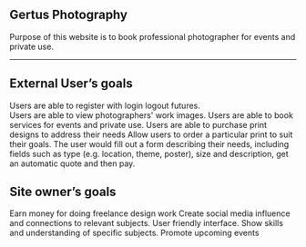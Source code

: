 ## Gertus Photography
 
Purpose of this website is to book professional photographer for events and private use.

----------------------------------------------------------------------------------------

## External User’s goals

Users are able to register with login logout futures.	
Users are able to view photographers' work images.
Users are able to book services for events and private use.
Users are able to purchase print designs to address their needs
Allow users to order a particular print  to suit their goals.
The user would fill out a form describing their needs, including fields such as type (e.g. location, theme, poster), size and description, get an automatic quote and then pay.

## Site owner’s goals

Earn money for doing freelance design work
Create social media influence and connections to relevant subjects.
User friendly interface.
Show skills and understanding of specific subjects.
Promote upcoming events
